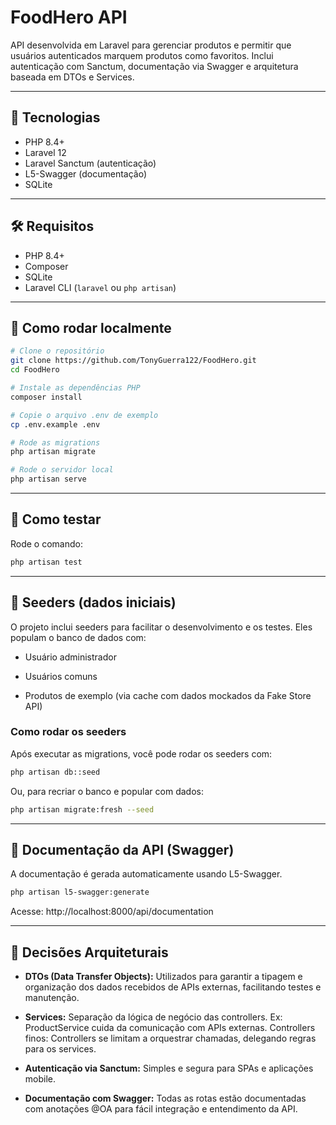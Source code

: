 # FoodHero API

API desenvolvida em Laravel para gerenciar produtos e permitir que usuários autenticados marquem produtos como favoritos. Inclui autenticação com Sanctum, documentação via Swagger e arquitetura baseada em DTOs e Services.

---

## 🚀 Tecnologias

- PHP 8.4+
- Laravel 12
- Laravel Sanctum (autenticação)
- L5-Swagger (documentação)
- SQLite
---

## 🛠️ Requisitos

- PHP 8.4+
- Composer
- SQLite
- Laravel CLI (`laravel` ou `php artisan`)
---

## 🔧 Como rodar localmente

```bash
# Clone o repositório
git clone https://github.com/TonyGuerra122/FoodHero.git
cd FoodHero

# Instale as dependências PHP
composer install

# Copie o arquivo .env de exemplo
cp .env.example .env

# Rode as migrations
php artisan migrate

# Rode o servidor local
php artisan serve
```

---
## 🧪 Como testar
Rode o comando:
```bash
php artisan test
```

---

## 🌱 Seeders (dados iniciais)
O projeto inclui seeders para facilitar o desenvolvimento e os testes. Eles populam o banco de dados com:
-   Usuário administrador

-   Usuários comuns

-   Produtos de exemplo (via cache com dados mockados da Fake Store API)


### Como rodar os seeders
Após executar as migrations, você pode rodar os seeders com:
```bash
php artisan db::seed
```
Ou, para recriar o banco e popular com dados:
```bash
php artisan migrate:fresh --seed
```

---
## 📘 Documentação da API (Swagger)
A documentação é gerada automaticamente usando L5-Swagger.
```bash
php artisan l5-swagger:generate
```
Acesse: http://localhost:8000/api/documentation

---
## 🧱 Decisões Arquiteturais

-   **DTOs (Data Transfer Objects):** Utilizados para garantir a tipagem e organização dos dados recebidos de APIs externas,           facilitando testes e manutenção.

-   **Services:** Separação da lógica de negócio das controllers. Ex: ProductService cuida da comunicação com APIs externas.
    Controllers finos: Controllers se limitam a orquestrar chamadas, delegando regras para os services.

-   **Autenticação via Sanctum:** Simples e segura para SPAs e aplicações mobile.

-   **Documentação com Swagger:** Todas as rotas estão documentadas com anotações @OA para fácil integração e entendimento da API.
